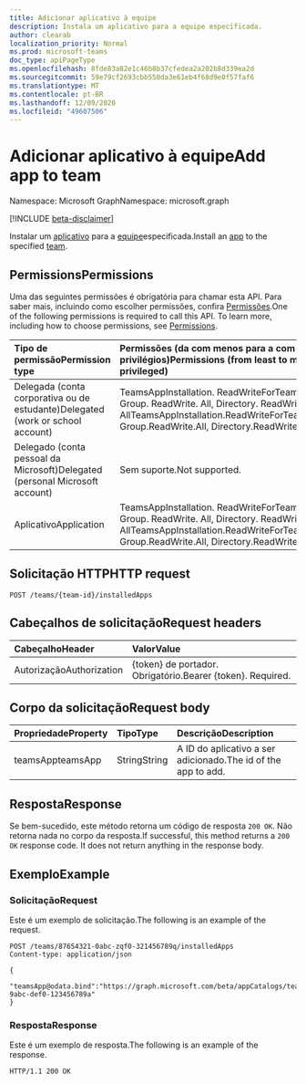 ```yaml
---
title: Adicionar aplicativo à equipe
description: Instala um aplicativo para a equipe especificada.
author: clearab
localization_priority: Normal
ms.prod: microsoft-teams
doc_type: apiPageType
ms.openlocfilehash: 8fde83a82e1c46b8b37cfedea2a202b8d339ea2d
ms.sourcegitcommit: 59e79cf2693cbb550da3e61eb4f68d9e0f57faf6
ms.translationtype: MT
ms.contentlocale: pt-BR
ms.lasthandoff: 12/09/2020
ms.locfileid: "49607506"
---
```

# <a name="add-app-to-team"></a><span data-ttu-id="13dc0-103">Adicionar aplicativo à equipe</span><span class="sxs-lookup"><span data-stu-id="13dc0-103">Add app to team</span></span>

<span data-ttu-id="13dc0-104">Namespace: Microsoft Graph</span><span class="sxs-lookup"><span data-stu-id="13dc0-104">Namespace: microsoft.graph</span></span>

[!INCLUDE [beta-disclaimer](../../includes/beta-disclaimer.md)]

<span data-ttu-id="13dc0-105">Instalar um [aplicativo](../resources/teamsapp.md) para a [equipe](../resources/team.md)especificada.</span><span class="sxs-lookup"><span data-stu-id="13dc0-105">Install an [app](../resources/teamsapp.md) to the specified [team](../resources/team.md).</span></span>

## <a name="permissions"></a><span data-ttu-id="13dc0-106">Permissions</span><span class="sxs-lookup"><span data-stu-id="13dc0-106">Permissions</span></span>

<span data-ttu-id="13dc0-p101">Uma das seguintes permissões é obrigatória para chamar esta API. Para saber mais, incluindo como escolher permissões, confira [Permissões](/graph/permissions-reference).</span><span class="sxs-lookup"><span data-stu-id="13dc0-p101">One of the following permissions is required to call this API. To learn more, including how to choose permissions, see [Permissions](/graph/permissions-reference).</span></span>

|<span data-ttu-id="13dc0-109">Tipo de permissão</span><span class="sxs-lookup"><span data-stu-id="13dc0-109">Permission type</span></span>      | <span data-ttu-id="13dc0-110">Permissões (da com menos para a com mais privilégios)</span><span class="sxs-lookup"><span data-stu-id="13dc0-110">Permissions (from least to most privileged)</span></span>              |
|:--------------------|:---------------------------------------------------------|
|<span data-ttu-id="13dc0-111">Delegada (conta corporativa ou de estudante)</span><span class="sxs-lookup"><span data-stu-id="13dc0-111">Delegated (work or school account)</span></span> | <span data-ttu-id="13dc0-112">TeamsAppInstallation. ReadWriteForTeam, Group. ReadWrite. All, Directory. ReadWrite. All</span><span class="sxs-lookup"><span data-stu-id="13dc0-112">TeamsAppInstallation.ReadWriteForTeam, Group.ReadWrite.All, Directory.ReadWrite.All</span></span> |
|<span data-ttu-id="13dc0-113">Delegado (conta pessoal da Microsoft)</span><span class="sxs-lookup"><span data-stu-id="13dc0-113">Delegated (personal Microsoft account)</span></span> | <span data-ttu-id="13dc0-114">Sem suporte.</span><span class="sxs-lookup"><span data-stu-id="13dc0-114">Not supported.</span></span>    |
|<span data-ttu-id="13dc0-115">Aplicativo</span><span class="sxs-lookup"><span data-stu-id="13dc0-115">Application</span></span> | <span data-ttu-id="13dc0-116">TeamsAppInstallation. ReadWriteForTeam. All, Group. ReadWrite. All, Directory. ReadWrite. All</span><span class="sxs-lookup"><span data-stu-id="13dc0-116">TeamsAppInstallation.ReadWriteForTeam.All, Group.ReadWrite.All, Directory.ReadWrite.All</span></span> |

## <a name="http-request"></a><span data-ttu-id="13dc0-117">Solicitação HTTP</span><span class="sxs-lookup"><span data-stu-id="13dc0-117">HTTP request</span></span>
<!-- { "blockType": "ignored" } -->
```http
POST /teams/{team-id}/installedApps
```

## <a name="request-headers"></a><span data-ttu-id="13dc0-118">Cabeçalhos de solicitação</span><span class="sxs-lookup"><span data-stu-id="13dc0-118">Request headers</span></span>

| <span data-ttu-id="13dc0-119">Cabeçalho</span><span class="sxs-lookup"><span data-stu-id="13dc0-119">Header</span></span>       | <span data-ttu-id="13dc0-120">Valor</span><span class="sxs-lookup"><span data-stu-id="13dc0-120">Value</span></span> |
|:---------------|:--------|
| <span data-ttu-id="13dc0-121">Autorização</span><span class="sxs-lookup"><span data-stu-id="13dc0-121">Authorization</span></span>  | <span data-ttu-id="13dc0-p102">{token} de portador. Obrigatório.</span><span class="sxs-lookup"><span data-stu-id="13dc0-p102">Bearer {token}. Required.</span></span>  |

## <a name="request-body"></a><span data-ttu-id="13dc0-124">Corpo da solicitação</span><span class="sxs-lookup"><span data-stu-id="13dc0-124">Request body</span></span>

| <span data-ttu-id="13dc0-125">Propriedade</span><span class="sxs-lookup"><span data-stu-id="13dc0-125">Property</span></span>   | <span data-ttu-id="13dc0-126">Tipo</span><span class="sxs-lookup"><span data-stu-id="13dc0-126">Type</span></span> |<span data-ttu-id="13dc0-127">Descrição</span><span class="sxs-lookup"><span data-stu-id="13dc0-127">Description</span></span>|
|:---------------|:--------|:----------|
|<span data-ttu-id="13dc0-128">teamsApp</span><span class="sxs-lookup"><span data-stu-id="13dc0-128">teamsApp</span></span>|<span data-ttu-id="13dc0-129">String</span><span class="sxs-lookup"><span data-stu-id="13dc0-129">String</span></span>|<span data-ttu-id="13dc0-130">A ID do aplicativo a ser adicionado.</span><span class="sxs-lookup"><span data-stu-id="13dc0-130">The id of the app to add.</span></span>|

## <a name="response"></a><span data-ttu-id="13dc0-131">Resposta</span><span class="sxs-lookup"><span data-stu-id="13dc0-131">Response</span></span>

<span data-ttu-id="13dc0-p103">Se bem-sucedido, este método retorna um código de resposta `200 OK`. Não retorna nada no corpo da resposta.</span><span class="sxs-lookup"><span data-stu-id="13dc0-p103">If successful, this method returns a `200 OK` response code. It does not return anything in the response body.</span></span>

## <a name="example"></a><span data-ttu-id="13dc0-134">Exemplo</span><span class="sxs-lookup"><span data-stu-id="13dc0-134">Example</span></span>

### <a name="request"></a><span data-ttu-id="13dc0-135">Solicitação</span><span class="sxs-lookup"><span data-stu-id="13dc0-135">Request</span></span>

<span data-ttu-id="13dc0-136">Este é um exemplo de solicitação.</span><span class="sxs-lookup"><span data-stu-id="13dc0-136">The following is an example of the request.</span></span>

<!-- {
  "blockType": "request",
  "name": "add_app_in_team"
}-->
```http
POST /teams/87654321-0abc-zqf0-321456789q/installedApps
Content-type: application/json

{
   "teamsApp@odata.bind":"https://graph.microsoft.com/beta/appCatalogs/teamsApps/12345678-9abc-def0-123456789a"
}
```

### <a name="response"></a><span data-ttu-id="13dc0-137">Resposta</span><span class="sxs-lookup"><span data-stu-id="13dc0-137">Response</span></span>

<span data-ttu-id="13dc0-138">Este é um exemplo de resposta.</span><span class="sxs-lookup"><span data-stu-id="13dc0-138">The following is an example of the response.</span></span>

<!-- {
  "blockType": "response",
  "truncated": true
} -->
```http
HTTP/1.1 200 OK
```

<!-- uuid: 8fcb5dbc-d5aa-4681-8e31-b001d5168d79
2015-10-25 14:57:30 UTC -->
<!--
{
  "type": "#page.annotation",
  "description": "Add teamsApp",
  "keywords": "",
  "section": "documentation",
  "tocPath": "",
  "suppressions": []
}
-->


